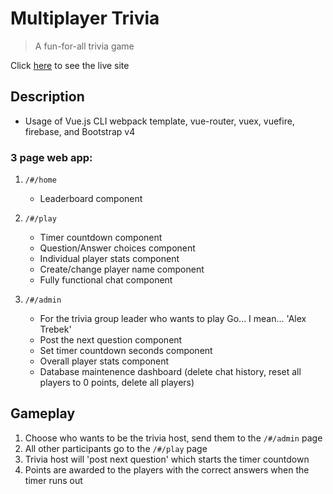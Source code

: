 # Multiplayer Trivia

> A fun-for-all trivia game

Click [here](https://benrgarcia.github.io/Multiplayer-Trivia-v2/) to see the live site

## Description

* Usage of Vue.js CLI webpack template, vue-router, vuex, vuefire, firebase, and Bootstrap v4

### 3 page web app:

1. ```/#/home```
   * Leaderboard component

2. ```/#/play```
   * Timer countdown component
   * Question/Answer choices component
   * Individual player stats component
   * Create/change player name component
   * Fully functional chat component

3. ```/#/admin```
   * For the trivia group leader who wants to play Go... I mean... 'Alex Trebek'
   * Post the next question component
   * Set timer countdown seconds component
   * Overall player stats component
   * Database maintenence dashboard (delete chat history, reset all players to 0 points, delete all players)

## Gameplay

1. Choose who wants to be the trivia host, send them to the ```/#/admin``` page
2. All other participants go to the ```/#/play``` page
3. Trivia host will 'post next question' which starts the timer countdown
4. Points are awarded to the players with the correct answers when the timer runs out